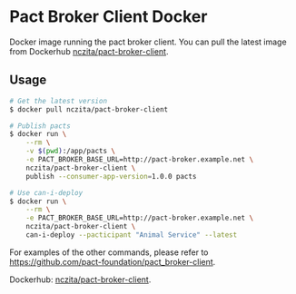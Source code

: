 # Pact Broker Client Docker

Docker image running the pact broker client.
You can pull the latest image from Dockerhub [nczita/pact-broker-client](https://hub.docker.com/r/nczita/pact-broker-client).

## Usage

```sh
# Get the latest version
$ docker pull nczita/pact-broker-client

# Publish pacts
$ docker run \
    --rm \
    -v $(pwd):/app/pacts \
    -e PACT_BROKER_BASE_URL=http://pact-broker.example.net \
    nczita/pact-broker-client \
    publish --consumer-app-version=1.0.0 pacts

# Use can-i-deploy
$ docker run \
    --rm \
    -e PACT_BROKER_BASE_URL=http://pact-broker.example.net \
    nczita/pact-broker-client \
    can-i-deploy --pacticipant "Animal Service" --latest
```

For examples of the other commands, please refer to https://github.com/pact-foundation/pact_broker-client.

Dockerhub: [nczita/pact-broker-client](https://hub.docker.com/r/nczita/pact-broker-client).
